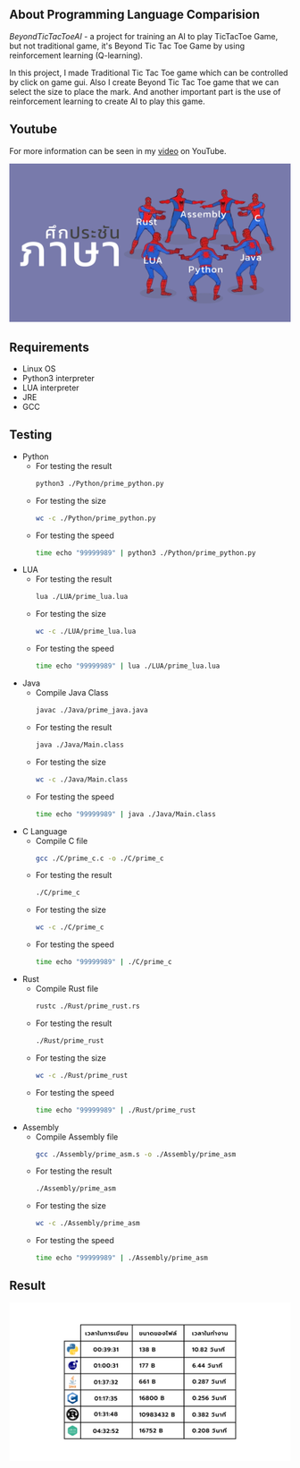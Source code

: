 ## About Programming Language Comparision

_BeyondTicTacToeAI_ - a project for training an AI to play TicTacToe Game, but not traditional game, it's Beyond Tic Tac Toe Game by using reinforcement learning (Q-learning).

In this project, I made Traditional Tic Tac Toe game which can be controlled by click on game gui. Also I create Beyond Tic Tac Toe game that we can select the size to place the mark. And another important part is the use of reinforcement learning to create AI to play this game.

## Youtube

For more information can be seen in my [video]("https://youtu.be/METnSa6vqD8") on YouTube.

[![video cover](./fig/cover.png)]("https://youtu.be/METnSa6vqD8")

## Requirements

- Linux OS
- Python3 interpreter
- LUA interpreter
- JRE
- GCC

## Testing

- Python
  - For testing the result
    ```bash
    python3 ./Python/prime_python.py
    ```
  - For testing the size
    ```bash
    wc -c ./Python/prime_python.py
    ```
  - For testing the speed
    ```bash
    time echo "99999989" | python3 ./Python/prime_python.py
    ```
- LUA
  - For testing the result
    ```bash
    lua ./LUA/prime_lua.lua
    ```
  - For testing the size
    ```bash
    wc -c ./LUA/prime_lua.lua
    ```
  - For testing the speed
    ```bash
    time echo "99999989" | lua ./LUA/prime_lua.lua
    ```
- Java
  - Compile Java Class
    ```bash
    javac ./Java/prime_java.java
    ```
  - For testing the result
    ```bash
    java ./Java/Main.class
    ```
  - For testing the size
    ```bash
    wc -c ./Java/Main.class
    ```
  - For testing the speed
    ```bash
    time echo "99999989" | java ./Java/Main.class
    ```
- C Language
  - Compile C file
    ```bash
    gcc ./C/prime_c.c -o ./C/prime_c
    ```
  - For testing the result
    ```bash
    ./C/prime_c
    ```
  - For testing the size
    ```bash
    wc -c ./C/prime_c
    ```
  - For testing the speed
    ```bash
    time echo "99999989" | ./C/prime_c
    ```
- Rust
  - Compile Rust file
    ```bash
    rustc ./Rust/prime_rust.rs
    ```
  - For testing the result
    ```bash
    ./Rust/prime_rust
    ```
  - For testing the size
    ```bash
    wc -c ./Rust/prime_rust
    ```
  - For testing the speed
    ```bash
    time echo "99999989" | ./Rust/prime_rust
    ```
- Assembly
  - Compile Assembly file
    ```bash
    gcc ./Assembly/prime_asm.s -o ./Assembly/prime_asm
    ```
  - For testing the result
    ```bash
    ./Assembly/prime_asm
    ```
  - For testing the size
    ```bash
    wc -c ./Assembly/prime_asm
    ```
  - For testing the speed
    ```bash
    time echo "99999989" | ./Assembly/prime_asm
    ```

## Result

![Testing result](./fig/testing_result.png)
